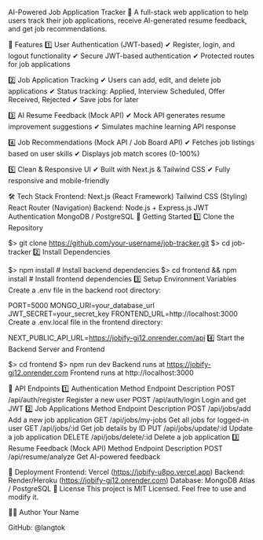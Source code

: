 AI-Powered Job Application Tracker 🚀
A full-stack web application to help users track their job applications, receive AI-generated resume feedback, and get job recommendations.

📌 Features
1️⃣ User Authentication (JWT-based)
✔ Register, login, and logout functionality
✔ Secure JWT-based authentication
✔ Protected routes for job applications

2️⃣ Job Application Tracking
✔ Users can add, edit, and delete job applications
✔ Status tracking: Applied, Interview Scheduled, Offer Received, Rejected
✔ Save jobs for later

3️⃣ AI Resume Feedback (Mock API)
✔ Mock API generates resume improvement suggestions
✔ Simulates machine learning API response

4️⃣ Job Recommendations (Mock API / Job Board API)
✔ Fetches job listings based on user skills
✔ Displays job match scores (0-100%)

5️⃣ Clean & Responsive UI
✔ Built with Next.js & Tailwind CSS
✔ Fully responsive and mobile-friendly

🛠️ Tech Stack
Frontend:
Next.js (React Framework)
Tailwind CSS (Styling)
React Router (Navigation)
Backend:
Node.js + Express.js
JWT Authentication
MongoDB / PostgreSQL
🚀 Getting Started
1️⃣ Clone the Repository

$> git clone https://github.com/your-username/job-tracker.git
$> cd job-tracker
2️⃣ Install Dependencies

$> npm install  # Install backend dependencies
$> cd frontend && npm install  # Install frontend dependencies
3️⃣ Setup Environment Variables
Create a .env file in the backend root directory:

PORT=5000
MONGO_URI=your_database_url
JWT_SECRET=your_secret_key
FRONTEND_URL=http://localhost:3000
Create a .env.local file in the frontend directory:

NEXT_PUBLIC_API_URL=https://jobify-gj12.onrender.com/api
4️⃣ Start the Backend Server and Frontend

$> cd frontend
$> npm run dev
Backend runs at https://jobify-gj12.onrender.com
Frontend runs at http://localhost:3000

📌 API Endpoints
1️⃣ Authentication
Method	Endpoint	Description
POST	/api/auth/register	Register a new user
POST	/api/auth/login	Login and get JWT
2️⃣ Job Applications
Method	Endpoint	Description
POST	/api/jobs/add	Add a new job application
GET	/api/jobs/my-jobs	Get all jobs for logged-in user
GET	/api/jobs/:id	Get job details by ID
PUT	/api/jobs/update/:id	Update a job application
DELETE	/api/jobs/delete/:id	Delete a job application
3️⃣ Resume Feedback (Mock API)
Method	Endpoint	Description
POST	/api/resume/analyze	Get AI-powered feedback


🚀 Deployment
Frontend: Vercel (https://jobify-u8po.vercel.app)
Backend: Render/Heroku (https://jobify-gj12.onrender.com)
Database: MongoDB Atlas / PostgreSQL
📜 License
This project is MIT Licensed. Feel free to use and modify it.

👨‍💻 Author
Your Name

GitHub: @langtok
